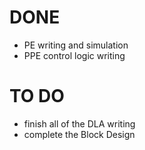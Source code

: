 # DONE
- PE writing and simulation
- PPE control logic writing

# TO DO
- finish all of the DLA writing 
- complete the Block Design
